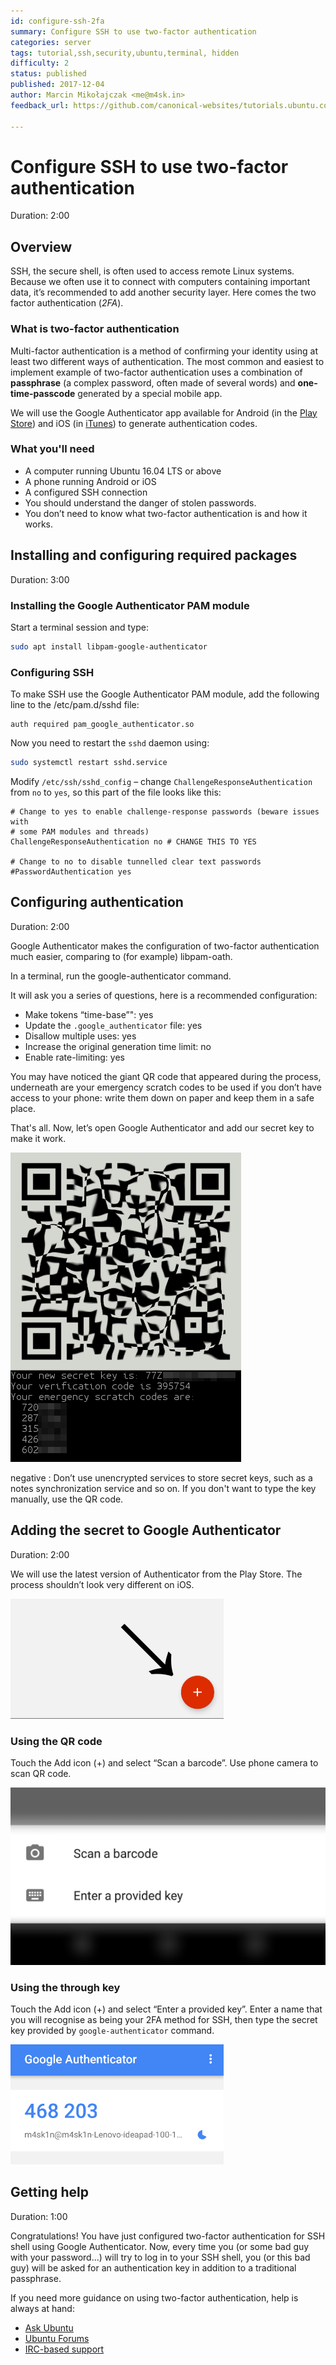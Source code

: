 ```yaml
---
id: configure-ssh-2fa
summary: Configure SSH to use two-factor authentication
categories: server
tags: tutorial,ssh,security,ubuntu,terminal, hidden
difficulty: 2
status: published
published: 2017-12-04
author: Marcin Mikołajczak <me@m4sk.in>
feedback_url: https://github.com/canonical-websites/tutorials.ubuntu.com/issues

---
```


# Configure SSH to use two-factor authentication
Duration: 2:00

## Overview

SSH, the secure shell, is often used to access remote Linux systems. Because we often use it to connect with computers containing important data, it’s recommended to add another security layer. Here comes the two factor authentication (*2FA*).

### What is two-factor authentication

Multi-factor authentication is a method of confirming your identity using at least two different ways of authentication. The most common and easiest to implement example of two-factor authentication uses a combination of **passphrase** (a complex password, often made of several words) and **one-time-passcode** generated by a special mobile app.

We will use the Google Authenticator app available for Android (in the [Play Store]) and iOS (in [iTunes]) to generate authentication codes.

### What you'll need

  - A computer running Ubuntu 16.04 LTS or above
  - A phone running Android or iOS
  - A configured SSH connection
  - You should understand the danger of stolen passwords.
  - You don’t need to know what two-factor authentication is and how it works.


## Installing and configuring required packages
Duration: 3:00

### Installing the Google Authenticator PAM module

Start a terminal session and type:

```bash
sudo apt install libpam-google-authenticator
```


### Configuring SSH

To make SSH use the Google Authenticator PAM module, add the following line to the /etc/pam.d/sshd file:

```
auth required pam_google_authenticator.so
```

Now you need to restart the `sshd` daemon using:

```bash
sudo systemctl restart sshd.service
```

Modify `/etc/ssh/sshd_config` – change `ChallengeResponseAuthentication` from `no` to `yes`, so this part of the file looks like this:

```
# Change to yes to enable challenge-response passwords (beware issues with
# some PAM modules and threads)
ChallengeResponseAuthentication no # CHANGE THIS TO YES

# Change to no to disable tunnelled clear text passwords
#PasswordAuthentication yes
```


## Configuring authentication
Duration: 2:00

Google Authenticator makes the configuration of two-factor authentication much easier, comparing to (for example) libpam-oath.

In a terminal, run the google-authenticator command.

It will ask you a series of questions, here is a recommended configuration:

  - Make tokens “time-base”": yes
  - Update the `.google_authenticator` file: yes
  - Disallow multiple uses: yes
  - Increase the original generation time limit: no
  - Enable rate-limiting: yes

You may have noticed the giant QR code that appeared during the process, underneath are your emergency scratch codes to be used if you don’t have access to your phone: write them down on paper and keep them in a safe place.

That's all. Now, let’s open Google Authenticator and add our secret key to make it work.


![IMAGE](./images/output.png)


negative
: Don’t use unencrypted services to store secret keys, such as a notes synchronization service and so on. If you don't want to type the key manually, use the QR code.

## Adding the secret to Google Authenticator
Duration: 2:00

We will use the latest version of Authenticator from the Play Store. The process shouldn’t look very different on iOS.

![IMAGE](./images/add-button.png)

### Using the QR code

Touch the Add icon (+) and select “Scan a barcode”. Use phone camera to scan QR code.

![IMAGE](./images/add-options.png)

### Using the through key

Touch the Add icon (+) and select “Enter a provided key”. Enter a name that you will recognise as being your 2FA method for SSH, then type the secret key provided by `google-authenticator` command.

![IMAGE](./images/example-code.png)


## Getting help
Duration: 1:00

Congratulations! You have just configured two-factor authentication for SSH shell using Google Authenticator. Now, every time you (or some bad guy with your password…) will try to log in to your SSH shell, you (or this bad guy) will be asked for an authentication key in addition to a traditional passphrase.

If you need more guidance on using two-factor authentication, help is always at hand:

* [Ask Ubuntu][askubuntu]
* [Ubuntu Forums][forums]
* [IRC-based support][ubuntuirc]

<!-- LINKS -->
[Play Store]: https://play.google.com/store/apps/details?id=com.google.android.apps.authenticator2
[iTunes]: https://itunes.apple.com/us/app/google-authenticator/id388497605
[askubuntu]: https://askubuntu.com/
[forums]: https://ubuntuforums.org/
[ubuntuirc]: https://wiki.ubuntu.com/IRC/ChannelList

